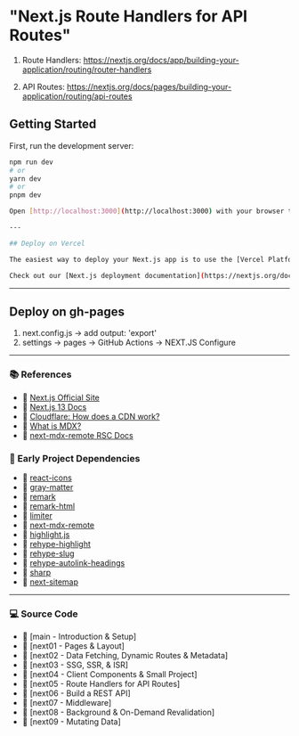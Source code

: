 # "Next.js Route Handlers for API Routes"

1. Route Handlers:
   https://nextjs.org/docs/app/building-your-application/routing/router-handlers

2. API Routes: https://nextjs.org/docs/pages/building-your-application/routing/api-routes

## Getting Started

First, run the development server:

```bash
npm run dev
# or
yarn dev
# or
pnpm dev

Open [http://localhost:3000](http://localhost:3000) with your browser to see the result.

---

## Deploy on Vercel

The easiest way to deploy your Next.js app is to use the [Vercel Platform](https://vercel.com/new?utm_medium=default-template&filter=next.js&utm_source=create-next-app&utm_campaign=create-next-app-readme) from the creators of Next.js.

Check out our [Next.js deployment documentation](https://nextjs.org/docs/deployment) for more details.
```

---

## Deploy on gh-pages

1. next.config.js -> add output: 'export'
2. settings -> pages -> GitHub Actions -> NEXT.JS Configure

---

### 📚 References

- 🔗 [Next.js Official Site](https://nextjs.org/)
- 🔗 [Next.js 13 Docs](https://nextjs.org/docs)
- 🔗
  [Cloudflare: How does a CDN work?](https://www.cloudflare.com/learning/cdn/what-is-a-cdn/)
- 🔗 [What is MDX?](https://mdxjs.com/docs/what-is-mdx/)
- 🔗
  [next-mdx-remote RSC Docs](https://github.com/hashicorp/next-mdx-remote#react-server-components-rsc--nextjs-app-directory-support)

### 🚀 Early Project Dependencies

- 🔗 [react-icons](https://www.npmjs.com/package/react-icons)
- 🔗 [gray-matter](https://www.npmjs.com/package/gray-matter)
- 🔗 [remark](https://www.npmjs.com/package/remark)
- 🔗 [remark-html](https://www.npmjs.com/package/remark-html)
- 🔗 [limiter](https://www.npmjs.com/package/limiter)
- 🔗 [next-mdx-remote](https://www.npmjs.com/package/next-mdx-remote)
- 🔗 [highlight.js](https://www.npmjs.com/package/highlight.js)
- 🔗 [rehype-highlight](https://www.npmjs.com/package/rehype-highlight)
- 🔗 [rehype-slug](https://www.npmjs.com/package/rehype-slug)
- 🔗 [rehype-autolink-headings](https://www.npmjs.com/package/rehype-autolink-headings)
- 🔗 [sharp](https://www.npmjs.com/package/sharp)
- 🔗 [next-sitemap](https://www.npmjs.com/package/next-sitemap)

---

### 💻 Source Code

- 🔗 [main - Introduction & Setup]
- 🔗 [next01 - Pages & Layout]
- 🔗 [next02 - Data Fetching, Dynamic Routes & Metadata]
- 🔗 [next03 - SSG, SSR, & ISR]
- 🔗 [next04 - Client Components & Small Project]
- 🔗 [next05 - Route Handlers for API Routes]
- 🔗 [next06 - Build a REST API]
- 🔗 [next07 - Middleware]
- 🔗 [next08 - Background & On-Demand Revalidation]
- 🔗 [next09 - Mutating Data]
